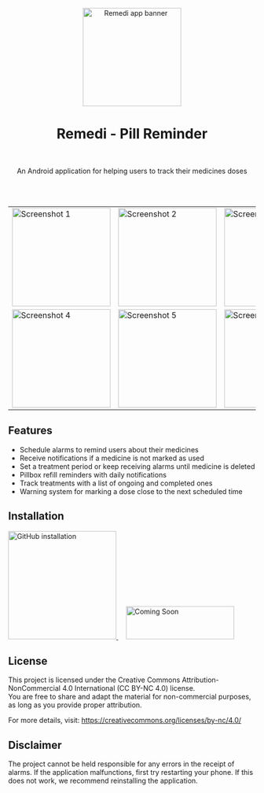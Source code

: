 <p align="center">
  <img src="https://github.com/user-attachments/assets/c8a38019-e5f9-41af-ae30-100d2b74e5c2" alt="Remedi app banner" width="200">
</p>

<h1 align="center">Remedi - Pill Reminder</h1>
<br>
<p align="center">An Android application for helping users to track their medicines doses</p>
<br>
<br>

<div align="center">
  <table>
    <tr>
      <td><img src="https://github.com/user-attachments/assets/2e7cd136-6aec-457f-b977-d466f8376b17" alt="Screenshot 1" width="200"></td>
      <td><img src="https://github.com/user-attachments/assets/427eef60-c6e2-4262-b411-1d38bc7ab94b" alt="Screenshot 2" width="200"></td>
      <td><img src="https://github.com/user-attachments/assets/4ffd3c63-a6d0-4a73-b6d4-e04dfcfc84aa" alt="Screenshot 3" width="200"></td>
    </tr>
    <tr>
     <td><img src="https://github.com/user-attachments/assets/d603b724-dbf3-4e33-9389-2f9fe56b8994" alt="Screenshot 4" width="200"></td>
     <td><img src="https://github.com/user-attachments/assets/62700b82-611f-4031-84f3-5c3d1a10c632" alt="Screenshot 5" width="200"></td>
     <td><img src="https://github.com/user-attachments/assets/936ae039-0c15-4e64-b211-4648319de53c" alt="Screenshot 6" width="200"></td>
    </tr>
  </table>
</div>

<h2>Features</h2>
<ul>
  <li>Schedule alarms to remind users about their medicines</li>
  <li>Receive notifications if a medicine is not marked as used</li>
  <li>Set a treatment period or keep receiving alarms until medicine is deleted</li>
  <li>Pillbox refill reminders with daily notifications</li>
  <li>Track treatments with a list of ongoing and completed ones</li>
  <li>Warning system for marking a dose close to the next scheduled time</li>
</ul>

<h2>Installation</h2>
<div>
    <a href="https://github.com/vs-machado/PillReminder/releases/tag/1.0.0">
        <img alt="GitHub installation" width="220px" src="https://github.com/user-attachments/assets/53aae1f9-a9f7-4882-88c8-315351942a0a" />
    </a>
    &nbsp;&nbsp;&nbsp;
    <img alt="Coming Soon" width="220px" height="67px" src="https://github.com/user-attachments/assets/726b9cc1-a75b-4fc7-b21b-2bd02f211cc1" />
</div>


<h2>License</h2>
This project is licensed under the Creative Commons Attribution-NonCommercial 4.0 International (CC BY-NC 4.0) license.<br>
You are free to share and adapt the material for non-commercial purposes, as long as you provide proper attribution.

For more details, visit:  https://creativecommons.org/licenses/by-nc/4.0/

<h2>Disclaimer</h2>
The project cannot be held responsible for any errors in the receipt of alarms. If the application malfunctions, first try restarting your phone. If this does not work, we recommend reinstalling the application.
